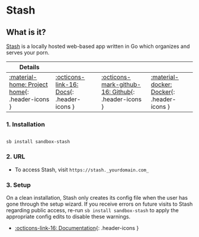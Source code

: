 # Stash

## What is it?

[Stash](https://stashapp.cc/) is a locally hosted web-based app written in Go which organizes and serves your porn.

| Details     |             |             |             |
|-------------|-------------|-------------|-------------|
| [:material-home: Project home](https://stashapp.cc/){: .header-icons } | [:octicons-link-16: Docs](https://github.com/stashapp/stash/wiki){: .header-icons } | [:octicons-mark-github-16: Github](https://github.com/stashapp/stash){: .header-icons } | [:material-docker: Docker](https://hub.docker.com/r/stashapp/stash){: .header-icons }|

### 1. Installation

``` shell

sb install sandbox-stash

```

### 2. URL

- To access Stash, visit `https://stash._yourdomain.com_`

### 3. Setup

On a clean installation, Stash only creates its config file when the user has gone through the setup wizard. If you receive errors on future visits to Stash regarding public access, re-run `sb install sandbox-stash` to apply the appropriate config edits to disable these warnings.

- [:octicons-link-16: Documentation](https://github.com/stashapp/stash/wiki){: .header-icons }
